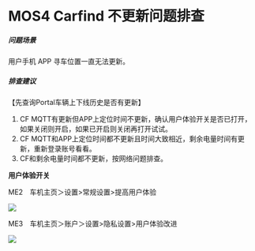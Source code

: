 # MOS4 Carfind 不更新问题排查

##### 问题场景

用户手机 APP 寻车位置一直无法更新。

##### 排查建议

【先查询Portal车辆上下线历史是否有更新】

1. CF MQTT有更新但APP上定位时间不更新，确认用户体验开关是否已打开，如果关闭则开启，如果已开启则关闭再打开试试。
2. CF MQTT和APP上定位时间都不更新且时间大致相近，剩余电量时间有更新，重新登录账号看看。
3. CF和剩余电量时间都不更新，按网络问题排查。

**用户体验开关**

ME2　车机主页＞设置>常规设置>提高用户体验

![](https://pic.imgdb.cn/item/63e372484757feff33480567.png)

ME3　车机主页＞账户＞设置>隐私设置>用户体验改进

![](https://pic.imgdb.cn/item/63e373494757feff334a44e9.png)
